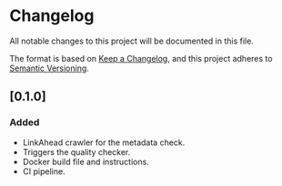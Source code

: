 # Changelog

All notable changes to this project will be documented in this file.

The format is based on [Keep a Changelog](https://keepachangelog.com/en/1.1.0/),
and this project adheres to [Semantic Versioning](https://semver.org/spec/v2.0.0.html).

## [0.1.0] ##

### Added ###

- LinkAhead crawler for the metadata check.
- Triggers the quality checker.
- Docker build file and instructions.
- CI pipeline.

